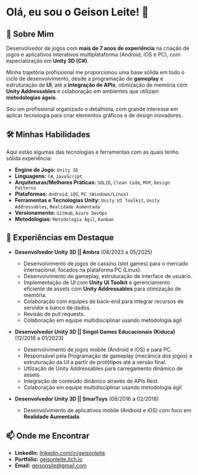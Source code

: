 

# Olá, eu sou o Geison Leite! 👋

## 🚀 Sobre Mim
Desenvolvedor de jogos com **mais de 7 anos de experiência** na criação de jogos e aplicativos interativos multiplataforma (Android, iOS e PC), com especialização em **Unity 3D (C#)**.

Minha trajetória profissional me proporcionou uma base sólida em todo o ciclo de desenvolvimento, desde a programação de **gameplay** e estruturação de **UI**, até a **integração de APIs**, otimização de memória com **Unity Addressables** e colaboração em ambientes que utilizam **metodologias ágeis**.

Sou um profissional organizado e detalhista, com grande interesse em aplicar tecnologia para criar elementos gráficos e de design inovadores.

## 🛠️ Minhas Habilidades

Aqui estão algumas das tecnologias e ferramentas com as quais tenho sólida experiência:

* **Engine de Jogo:** `Unity 3D`
* **Linguagens:** `C#`, `JavaScript`
* **Arquiteturas/Melhores Práticas:** `SOLID`, `Clean Code`, `MVP`, `Design Patterns`
* **Plataformas:** `Android`, `iOS`, `PC (Windows/Linux)`
* **Ferramentas e Tecnologias Unity:** `Unity UI Toolkit`, `Unity Addressables`, `Realidade Aumentada`
* **Versionamento:** `GitHub`, `Azure DevOps`
* **Metodologias:** `Metodologia Ágil`, `Kanban` 

## 💼 Experiências em Destaque

* **Desenvolvedor Unity 3D || Ambra** (08/2023 a 05/2025)
    * Desenvolvimento de jogos de cassino (slot games) para o mercado internacional, focados na plataforma PC (Linux).
    * Desenvolvimento de gameplay, estruturação de interface de usuário.
    * Implementação de UI com **Unity UI Toolkit** e gerenciamento eficiente de assets com **Unity Addressables** para otimização de memória.
    * Colaboração com equipes de back-end para integrar recursos de servidor e banco de dados.
    * Revisão de pull requests.
    * Colaboração em equipe multidisciplinar usando metodologia ágil 

* **Desenvolvedor Unity 3D || Singol Games Educacionais (Kiduca)** (12/2018 a 01/2023)
    * Desenvolvimento de jogos mobile (Android e iOS) e para PC.
    * Responsável pela Programação de gameplay (mecânica dos jogos) e estruturação da UI a partir de protótipos até a versão final.
    * Utlização de Unity Addressables para carregamento dinâmico de assets
    * Integração de conteúdo dinâmico através de APIs Rest.
    * Colaboração em equipe multidisciplinar usando metodologia ágil 

* **Desenvolvedor Unity 3D || SmarToys** (08/2016 a 02/2018)
    * Desenvolvimento de aplicativos mobile (Android e iOS) com foco em **Realidade Aumentada**.

## 📫 Onde me Encontrar
* **LinkedIn:** [linkedin.com/in/geisonleite](https://linkedin.com/in/geisonleite)
* **Portfólio:** [geisonleite.itch.io](https://geisonleite.itch.io)
* **Email:** [geisonsile@gmail.com](mailto:geisonsile@gmail.com)
